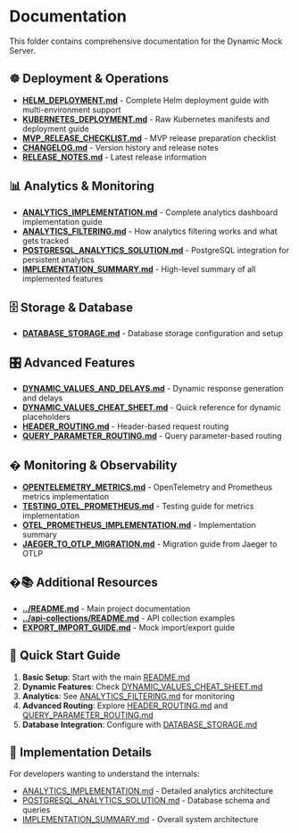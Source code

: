 # Documentation

This folder contains comprehensive documentation for the Dynamic Mock Server.

## ☸️ Deployment & Operations

- **[HELM_DEPLOYMENT.md](./HELM_DEPLOYMENT.md)** - Complete Helm deployment guide with multi-environment support
- **[KUBERNETES_DEPLOYMENT.md](./KUBERNETES_DEPLOYMENT.md)** - Raw Kubernetes manifests and deployment guide
- **[MVP_RELEASE_CHECKLIST.md](./MVP_RELEASE_CHECKLIST.md)** - MVP release preparation checklist
- **[CHANGELOG.md](./CHANGELOG.md)** - Version history and release notes
- **[RELEASE_NOTES.md](./RELEASE_NOTES.md)** - Latest release information

## 📊 Analytics & Monitoring

- **[ANALYTICS_IMPLEMENTATION.md](./ANALYTICS_IMPLEMENTATION.md)** - Complete analytics dashboard implementation guide
- **[ANALYTICS_FILTERING.md](./ANALYTICS_FILTERING.md)** - How analytics filtering works and what gets tracked
- **[POSTGRESQL_ANALYTICS_SOLUTION.md](./POSTGRESQL_ANALYTICS_SOLUTION.md)** - PostgreSQL integration for persistent analytics
- **[IMPLEMENTATION_SUMMARY.md](./IMPLEMENTATION_SUMMARY.md)** - High-level summary of all implemented features

## 🗄️ Storage & Database

- **[DATABASE_STORAGE.md](./DATABASE_STORAGE.md)** - Database storage configuration and setup

## 🎛️ Advanced Features

- **[DYNAMIC_VALUES_AND_DELAYS.md](./DYNAMIC_VALUES_AND_DELAYS.md)** - Dynamic response generation and delays
- **[DYNAMIC_VALUES_CHEAT_SHEET.md](./DYNAMIC_VALUES_CHEAT_SHEET.md)** - Quick reference for dynamic placeholders
- **[HEADER_ROUTING.md](./HEADER_ROUTING.md)** - Header-based request routing
- **[QUERY_PARAMETER_ROUTING.md](./QUERY_PARAMETER_ROUTING.md)** - Query parameter-based routing

## � Monitoring & Observability

- **[OPENTELEMETRY_METRICS.md](./OPENTELEMETRY_METRICS.md)** - OpenTelemetry and Prometheus metrics implementation
- **[TESTING_OTEL_PROMETHEUS.md](./TESTING_OTEL_PROMETHEUS.md)** - Testing guide for metrics implementation
- **[OTEL_PROMETHEUS_IMPLEMENTATION.md](./OTEL_PROMETHEUS_IMPLEMENTATION.md)** - Implementation summary
- **[JAEGER_TO_OTLP_MIGRATION.md](./JAEGER_TO_OTLP_MIGRATION.md)** - Migration guide from Jaeger to OTLP

## �📚 Additional Resources

- **[../README.md](../README.md)** - Main project documentation
- **[../api-collections/README.md](../api-collections/README.md)** - API collection examples
- **[EXPORT_IMPORT_GUIDE.md](EXPORT_IMPORT_GUIDE.md)** - Mock import/export guide

## 🚀 Quick Start Guide

1. **Basic Setup**: Start with the main [README.md](../README.md)
2. **Dynamic Features**: Check [DYNAMIC_VALUES_CHEAT_SHEET.md](./DYNAMIC_VALUES_CHEAT_SHEET.md)
3. **Analytics**: See [ANALYTICS_FILTERING.md](./ANALYTICS_FILTERING.md) for monitoring
4. **Advanced Routing**: Explore [HEADER_ROUTING.md](./HEADER_ROUTING.md) and [QUERY_PARAMETER_ROUTING.md](./QUERY_PARAMETER_ROUTING.md)
5. **Database Integration**: Configure with [DATABASE_STORAGE.md](./DATABASE_STORAGE.md)

## 🔧 Implementation Details

For developers wanting to understand the internals:
- [ANALYTICS_IMPLEMENTATION.md](./ANALYTICS_IMPLEMENTATION.md) - Detailed analytics architecture
- [POSTGRESQL_ANALYTICS_SOLUTION.md](./POSTGRESQL_ANALYTICS_SOLUTION.md) - Database schema and queries
- [IMPLEMENTATION_SUMMARY.md](./IMPLEMENTATION_SUMMARY.md) - Overall system architecture
